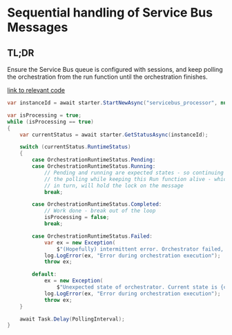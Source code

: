 # Sequential handling of Service Bus Messages

## TL;DR
Ensure the Service Bus queue is configured with sessions, and keep polling the orchestration from the run function until the orchestration finishes. 

[link to relevant code](https://github.com/jochenvw/azure-durable-functions-examples/blob/ffb6162b27b3c3de0223fe00206224e152446107/sequential-processing-of-servicebus/src/servicebus-processor-func/servicebus_processor.cs#L54-L96)

```C#
var instanceId = await starter.StartNewAsync("servicebus_processor", null, msg);

var isProcessing = true;
while (isProcessing == true)
{
    var currentStatus = await starter.GetStatusAsync(instanceId);

    switch (currentStatus.RuntimeStatus)
    {
        case OrchestrationRuntimeStatus.Pending:
        case OrchestrationRuntimeStatus.Running:
            // Pending and running are expected states - so continuing
            // the polling while keeping this Run function alive - which,
            // in turn, will hold the lock on the message
            break;

        case OrchestrationRuntimeStatus.Completed:
            // Work done - break out of the loop
            isProcessing = false;
            break;

        case OrchestrationRuntimeStatus.Failed:
            var ex = new Exception(
                $"(Hopefully) intermittent error. Orchestrator failed, message will become available on queue again for re-processing.");
            log.LogError(ex, "Error during orchestration execution");
            throw ex;

        default:
            ex = new Exception(
                $"Unexpected state of orchestrator. Current state is {currentStatus}, expected Pending or Running");
            log.LogError(ex, "Error during orchestration execution");
            throw ex;
    }

    await Task.Delay(PollingInterval);
}
```

